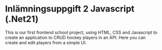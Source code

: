 # Inlämningsuppgift 2 Javascript (.Net21)

This is our first frontend school project, using HTML, CSS and Javascript to create an application to CRUD hockey players in an API. Here you can create and edit players from a simple UI.
